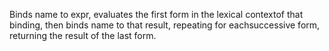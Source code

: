 Binds name to expr, evaluates the first form in the lexical contextof that binding, then binds name to that result, repeating for eachsuccessive form, returning the result of the last form.